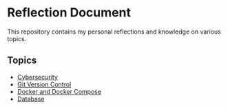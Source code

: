 # Reflection Document

This repository contains my personal reflections and knowledge on various topics.

## Topics

- [Cybersecurity](https://glass-cone-ee8.notion.site/INTRO-TO-CYBERSECURITY-251e8da721738037a2dceb4117c8dd8a)
- [Git Version Control](https://glass-cone-ee8.notion.site/INTRO-TO-GIT-VERSION-CONTROL-25fe8da7217380a18edbd679b6a40cff)
- [Docker and Docker Compose](https://glass-cone-ee8.notion.site/INTRO-TO-DOCKER-25fe8da7217380b5b0def2f7a49712d4?pvs=73)
- [Database](database/index.md)
